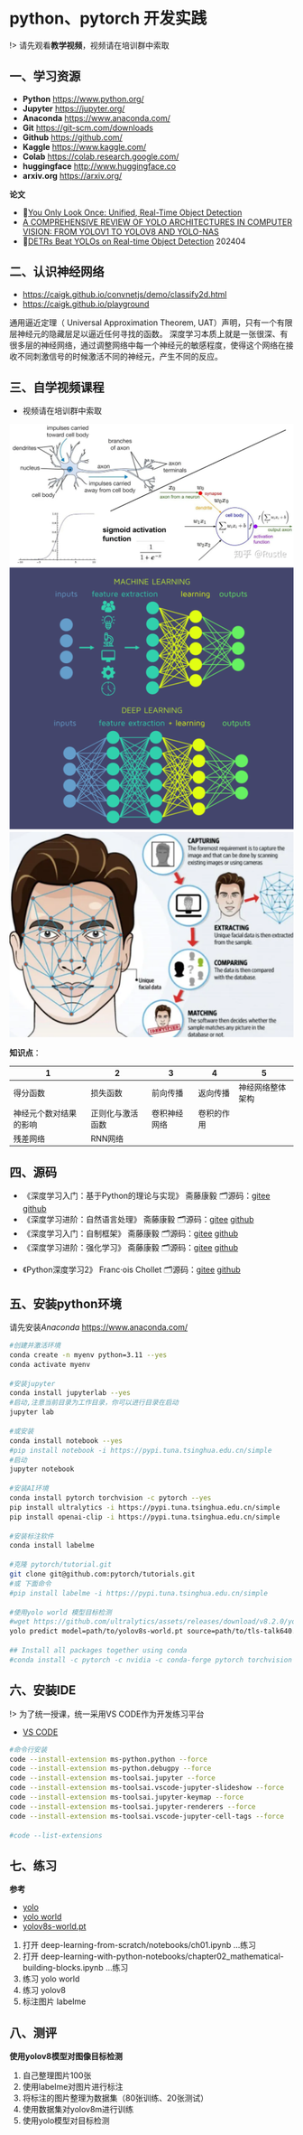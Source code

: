 # python、pytorch 开发实践

!> 请先观看**教学视频**，视频请在培训群中索取

## 一、学习资源

* **Python** <https://www.python.org/>
* **Jupyter** <https://jupyter.org/>
* **Anaconda** <https://www.anaconda.com/>
* **Git** <https://git-scm.com/downloads>
* **Github** <https://github.com/>
* **Kaggle** <https://www.kaggle.com/>
* **Colab**  <https://colab.research.google.com/>
* **huggingface** <http://www.huggingface.co>
* **arxiv.org** <https://arxiv.org/>

**论文**

* 🌷[You Only Look Once: Unified, Real-Time Object Detection](papers/arxiv.org.abs.1506.02640v5.pdf ':ignore')
* [A COMPREHENSIVE REVIEW OF YOLO ARCHITECTURES IN COMPUTER VISION: FROM YOLOV1 TO YOLOV8 AND YOLO-NAS](papers/arxiv.org.pdf.2304.00501v7.pdf ':ignore')
* 🌷[DETRs Beat YOLOs on Real-time Object Detection](papers/arxiv.org.pdf.2304.08069v3.pdf ':ignore') 202404

## 二、认识神经网络

* <https://caigk.github.io/convnetjs/demo/classify2d.html>
* <https://caigk.github.io/playground>

通用逼近定理（ Universal Approximation Theorem, UAT）声明，只有一个有限层神经元的隐藏层足以逼近任何寻找的函数。
深度学习本质上就是一张很深、有很多层的神经网络，通过调整网络中每一个神经元的敏感程度，使得这个网络在接收不同刺激信号的时候激活不同的神经元，产生不同的反应。

## 三、自学视频课程

* 视频请在培训群中索取

![神经元](images/nn.png)
![ml vs dl](images/ml_dl.png ':size=400')
![face](images/face.png ':size=400')

**知识点**：

| 1 | 2 | 3 | 4 | 5 |
| --- | ----------- | ----------- | ----------- | ----------- |
| 得分函数 | 损失函数 | 前向传播 | 返向传播 | 神经网络整体架构 |
| 神经元个数对结果的影响 | 正则化与激活函数 | 卷积神经网络 | 卷积的作用 |  |
| 残差网络 | RNN网络 |  |  |  |

## 四、源码

* 《深度学习入门：基于Python的理论与实现》 斋藤康毅 🗂️源码：[gitee](https://gitee.com/mirrors_oreilly-japan/deep-learning-from-scratch)  [github](https://github.com/oreilly-japan/deep-learning-from-scratch)
* 《深度学习进阶：自然语言处理》 斋藤康毅 🗂️源码：[gitee](https://gitee.com/mirrors_oreilly-japan/deep-learning-from-scratch-2)  [github](https://github.com/oreilly-japan/deep-learning-from-scratch-2)
* 《深度学习入门：自制框架》 斋藤康毅 🗂️源码：[gitee](https://gitee.com/mirrors_oreilly-japan/deep-learning-from-scratch-3)  [github](https://github.com/oreilly-japan/deep-learning-from-scratch-3)
* 《深度学习进阶：强化学习》 斋藤康毅 🗂️源码：[gitee](https://gitee.com/caigk/deep-learning-from-scratch-4)  [github](https://github.com/oreilly-japan/deep-learning-from-scratch-4)
<!-- * 《深度学习：生成神经网格》 斋藤康毅 🗂️源码：[gitee](https://gitee.com/mirrors_oreilly-japan/deep-learning-from-scratch-5)  [github]( https://github.com/oreilly-japan/deep-learning-from-scratch-5) -->
* 《Python深度学习2》 Franc·ois Chollet 🗂️源码：[gitee](https://gitee.com/caigk/deep-learning-with-python-notebooks)  [github](https://github.com/caigk/deep-learning-with-python-notebooks)

## 五、安装python环境

请先安装*Anaconda* https://www.anaconda.com/

```bash
#创建并激活环境
conda create -n myenv python=3.11 --yes
conda activate myenv

#安装jupyter
conda install jupyterlab --yes
#启动,注意当前目录为工作目录，你可以进行目录在启动
jupyter lab

#或安装
conda install notebook --yes
#pip install notebook -i https://pypi.tuna.tsinghua.edu.cn/simple
#启动
jupyter notebook

#安装AI环境
conda install pytorch torchvision -c pytorch --yes
pip install ultralytics -i https://pypi.tuna.tsinghua.edu.cn/simple
pip install openai-clip -i https://pypi.tuna.tsinghua.edu.cn/simple

#安装标注软件
conda install labelme

#克隆 pytorch/tutorial.git
git clone git@github.com:pytorch/tutorials.git
#或 下面命令
#pip install labelme -i https://pypi.tuna.tsinghua.edu.cn/simple

#使用yolo world 模型目标检测
#wget https://github.com/ultralytics/assets/releases/download/v8.2.0/yolov8s-world.pt
yolo predict model=path/to/yolov8s-world.pt source=path/to/tls-talk640.jpg imgsz=640

## Install all packages together using conda
#conda install -c pytorch -c nvidia -c conda-forge pytorch torchvision pytorch-cuda=11.8 ultralytics


```

## 六、安装IDE

!> 为了统一授课，统一采用VS CODE作为开发练习平台

* [VS CODE](https://code.visualstudio.com/)

```bash
#命令行安装
code --install-extension ms-python.python --force
code --install-extension ms-python.debugpy --force
code --install-extension ms-toolsai.jupyter --force
code --install-extension ms-toolsai.vscode-jupyter-slideshow --force
code --install-extension ms-toolsai.jupyter-keymap --force
code --install-extension ms-toolsai.jupyter-renderers --force
code --install-extension ms-toolsai.vscode-jupyter-cell-tags --force

#code --list-extensions
```

## 七、练习

**参考**

* [yolo](https://docs.ultralytics.com/models/)
* [yolo world](https://docs.ultralytics.com/models/yolo-world/)
* [yolov8s-world.pt](https://github.com/ultralytics/assets/releases/download/v8.2.0/yolov8s-world.pt)

1. 打开 deep-learning-from-scratch/notebooks/ch01.ipynb ...练习
1. 打开 deep-learning-with-python-notebooks/chapter02_mathematical-building-blocks.ipynb ...练习
1. 练习 yolo world
1. 练习 yolov8
1. 标注图片 labelme

## 八、测评

**使用yolov8模型对图像目标检测**

1. 自己整理图片100张
2. 使用labelme对图片进行标注
3. 将标注的图片整理为数据集（80张训练、20张测试）
4. 使用数据集对yolov8m进行训练
5. 使用yolo模型对目标检测
